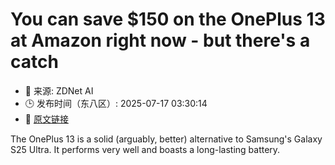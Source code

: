# You can save $150 on the OnePlus 13 at Amazon right now - but there's a catch
- 📅 来源: ZDNet AI
- 🕒 发布时间（东八区）: 2025-07-17 03:30:14
- 🔗 [原文链接](https://www.zdnet.com/article/you-can-save-150-on-the-oneplus-13-at-amazon-right-now-but-theres-a-catch/)

The OnePlus 13 is a solid (arguably, better) alternative to Samsung's Galaxy S25 Ultra. It performs very well and boasts a long-lasting battery.